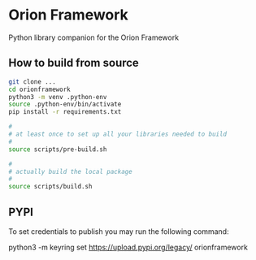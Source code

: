 # Orion Framework

Python library companion for the Orion Framework

## How to build from source

```bash
git clone ...
cd orionframework
python3 -m venv .python-env
source .python-env/bin/activate
pip install -r requirements.txt

#
# at least once to set up all your libraries needed to build
#
source scripts/pre-build.sh

#
# actually build the local package
#
source scripts/build.sh

```

## PYPI

To set credentials to publish you may run the following command:

python3 -m keyring set https://upload.pypi.org/legacy/ orionframework